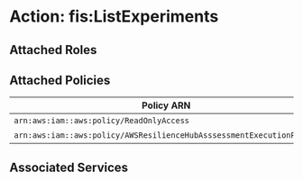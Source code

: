 # Action: fis:ListExperiments

## Attached Roles

## Attached Policies

| Policy ARN | Policy Name |
|------------|-------------|
| `arn:aws:iam::aws:policy/ReadOnlyAccess` | [ReadOnlyAccess](../policies.md#readonlyaccess) |
| `arn:aws:iam::aws:policy/AWSResilienceHubAsssessmentExecutionPolicy` | [AWSResilienceHubAsssessmentExecutionPolicy](../policies.md#awsresiliencehubasssessmentexecutionpolicy) |

## Associated Services

